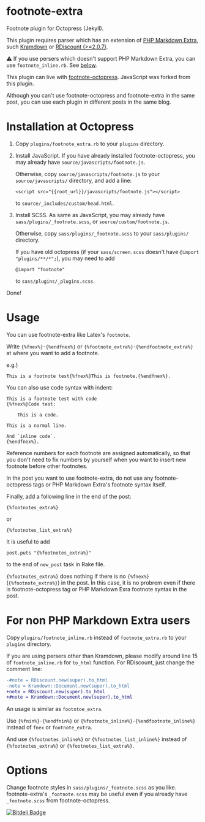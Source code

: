 footnote-extra
==============

Footnote plugin for Octopress (Jekyll).

This plugin requires parser which has an extension of
[PHP Markdown Extra](http://michelf.ca/projects/php-markdown/),
such [Kramdown](http://kramdown.rubyforge.org/)
or [RDiscount (>=2.0.7)](http://dafoster.net/articles/2013/02/02/rdiscount-2.0.7-released/).

:warning: If you use persers which doesn't support PHP Markdown Extra,
you can use `footnote_inline.rb`. See [below](https://github.com/rcmdnk/footnote-extra#for-non-php-markdown-extra-users-inline).

This plugin can live with
[footnote-octopress](https://github.com/fcy/footnote-octopress).
JavaScript was forked from this plugin.

Although you can't use footnote-octopress and footnote-extra
in the same post,
you can use each plugin in different posts in the same blog.

# Installation at Octopress

1. Copy `plugins/footnote_extra.rb`
   to your `plugins` directory.

1. Install JavaScript.
   If you have already installed footnote-octopress,
   you may already have `source/javascripts/footnote.js`.

   Otherwise, copy `source/javascripts/footnote.js` to your
   `source/javascripts/` directory,
   and add a line:

    `<script src="{{root_url}}/javascripts/footnote.js"></script>`

   to `source/_includes/custom/head.html`.

1. Install SCSS.
   As same as JavaScript,
   you may already have `sass/plugins/_footnote.scss`,
   or `source/custom/footnote.js`.

   Otherwise, copy `sass/plugins/_footnote.scss`
   to your `sass/plugins/` directory.

   If you have old octopress
   (if your `sass/screen.scss` doesn't have `@import "plugins/**/*";`),
   you may need to add

    `@import "footnote"`

   to `sass/plugins/_plugins.scss`.

Done!

# Usage
You can use footnote-extra like Latex's `footnote`.

Write `{%fnex%}`-`{%endfnex%}` or `{%footnote_extra%}`-`{%endfootnote_extra%}`
at where you want to add a footnote.

e.g.)

    This is a footnote test{%fnex%}This is footnote.{%endfnex%}.

You can also use code syntax with indent:

    This is a footnote test with code
    {%fnex%}Code test:
    
        This is a code.
    
    This is a normal line.
    
    And `inline code`.
    {%endfnex%}.

Reference numbers for each footnote are assigned automatically,
so that you don't need to fix numbers by yourself
when you want to insert new footnote before other footnotes.

In the post you want to use footnote-extra,
do not use any footnote-octopress tags or PHP Markdown Extra's
footnote syntax itself.


Finally, add a following line in the end of the post:

    {%footnotes_extra%}

or

    {%footnotes_list_extra%}

It is useful to add

    post.puts "{%footnotes_extra%}"

to the end of `new_post` task in Rake file.

`{%footnotes_extra%}` does nothing if there is no
`{%fnex%}`(`{%footnote_extra%}`)
in the post.
In this case, it is no probrem even if there is footnote-octopress tag 
or PHP Markdown Exra footnote syntax in the post.

# For non PHP Markdown Extra users

Copy `plugins/footnote_inline.rb` instead of `footnote_extra.rb` to your `plugins` directory.

If you are using persers other than Kramdown, please modify
around line 15 of `footnote_inline.rb` for `to_html` function.
For RDiscount, just change the comment line:

``` diff
-#note = RDiscount.new(super).to_html
-note = Kramdown::Document.new(super).to_html
+note = RDiscount.new(super).to_html
+#note = Kramdown::Document.new(super).to_html
```

An usage is similar as `footntoe_extra`.

Use `{%fnin%}`-`{%endfnin%}` or `{%footnote_inline%}`-`{%endfootnote_inline%}`
instead of `fnex` or `footnote_extra`.

And use `{%footnotes_inline%}` or `{%footnotes_list_inline%}`
instead of `{%footnotes_extra%}` or `{%footnotes_list_extra%}`.


# Options
Change footnote styles in `sass/plugins/_footnote.scss` as you like.
footnote-extra's `_footnote.scss` may be useful
even if you already have `_footnote.scss` from footnote-octopress.



[![Bitdeli Badge](https://d2weczhvl823v0.cloudfront.net/rcmdnk/footnote-extra/trend.png)](https://bitdeli.com/free "Bitdeli Badge")

